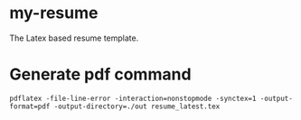 # my-resume
The Latex based resume template.

# Generate pdf command
`pdflatex -file-line-error -interaction=nonstopmode -synctex=1 -output-format=pdf -output-directory=./out resume_latest.tex`
